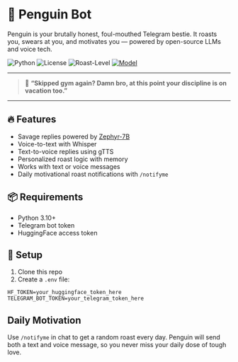 # 🐧 Penguin Bot

Penguin is your brutally honest, foul-mouthed Telegram bestie. It roasts you, swears at you, and motivates you — powered by open-source LLMs and voice tech.

![Python](https://img.shields.io/badge/python-3.10+-blue)
![License](https://img.shields.io/badge/license-MIT-green)
![Roast-Level](https://img.shields.io/badge/roast--level-🔥_100%-critical)
[![Model](https://img.shields.io/badge/model-zephyr--7b--beta-red?logo=huggingface)](https://huggingface.co/HuggingFaceH4/zephyr-7b-beta)

---

> 🐧 **“Skipped gym again? Damn bro, at this point your discipline is on vacation too.”**

---

## 🔥 Features
- Savage replies powered by [Zephyr-7B](https://huggingface.co/HuggingFaceH4/zephyr-7b-beta)
- Voice-to-text with Whisper
- Text-to-voice replies using gTTS
- Personalized roast logic with memory
- Works with text or voice messages
- Daily motivational roast notifications with `/notifyme`

## 📦 Requirements
- Python 3.10+
- Telegram bot token
- HuggingFace access token

## 📁 Setup

1. Clone this repo  
2. Create a `.env` file:

```env
HF_TOKEN=your_huggingface_token_here
TELEGRAM_BOT_TOKEN=your_telegram_token_here
```

## Daily Motivation

Use `/notifyme` in chat to get a random roast every day. Penguin will send both a text and voice message, so you never miss your daily dose of tough love.
